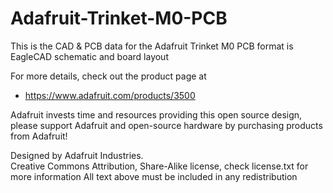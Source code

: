 # Adafruit-Trinket-M0-PCB

This is the CAD & PCB data for the Adafruit Trinket M0
PCB format is EagleCAD schematic and board layout

For more details, check out the product page at

   * https://www.adafruit.com/products/3500

Adafruit invests time and resources providing this open source design, 
please support Adafruit and open-source hardware by purchasing 
products from Adafruit!

Designed by Adafruit Industries.  
Creative Commons Attribution, Share-Alike license, check license.txt for more information
All text above must be included in any redistribution
